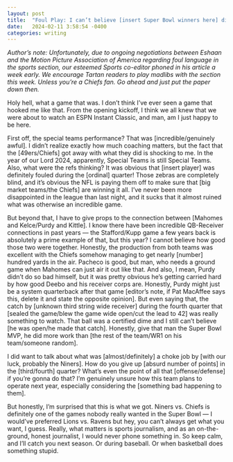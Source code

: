 ```yaml
---
layout: post
title:  "Foul Play: I can’t believe [insert Super Bowl winners here] did it!"
date:   2024-02-11 3:58:54 -0400
categories: writing
---
```


*Author’s note: Unfortunately, due to ongoing negotiations between Eshaan and the Motion Picture Association of America regarding foul language in the sports section, our esteemed Sports co-editor phoned in his article a week early. We encourage Tartan readers to play madlibs with the section this week. Unless you’re a Chiefs fan. Go ahead and just put the paper down then.*

Holy hell, what a game that was. I don’t think I’ve ever seen a game that hooked me like that. From the opening kickoff, I think we all knew that we were about to watch an ESPN Instant Classic, and man, am I just happy to be here.

First off, the special teams performance? That was [incredible/genuinely awful]. I didn’t realize exactly how much coaching matters, but the fact that the [49ers/Chiefs] got away with what they did is shocking to me. In the year of our Lord 2024, apparently, Special Teams is still Special Teams. Also, what were the refs thinking? It was obvious that [insert player] was definitely fouled during the [ordinal] quarter! Those zebras are completely blind, and it’s obvious the NFL is paying them off to make sure that [big market teams/the Chiefs] are winning it all. I’ve never been more disappointed in the league than last night, and it sucks that it almost ruined what was otherwise an incredible game.

But beyond that, I have to give props to the connection between [Mahomes and Kelce/Purdy and Kittle]. I know there have been incredible QB-Receiver connections in past years — the Stafford/Kupp game a few years back is absolutely a prime example of that, but this year? I cannot believe how good those two were together. Honestly, the production from both teams was excellent with the Chiefs somehow managing to get nearly [number] hundred yards in the air. Pacheco is good, but man, who needs a ground game when Mahomes can just air it out like that. And also, I mean, Purdy didn’t do so bad himself, but it was pretty obvious he’s getting carried hard by how good Deebo and his receiver corps are. Honestly, Purdy might just be a system quarterback after that game [editor’s note, if Pat MacAffee says this, delete it and state the opposite opinion]. But even saying that, the catch by [unknown third string wide receiver] during the fourth quarter that [sealed the game/blew the game wide open/cut the lead to 42] was really something to watch. That ball was a certified dime and I still can’t believe [he was open/he made that catch]. Honestly, give that man the Super Bowl MVP, he did more work than [the rest of the team/WR1 on his team/someone random].

I did want to talk about what was [almost/definitely] a choke job by [with our luck, probably the Niners]. How do you give up [absurd number of points] in the [third/fourth] quarter? What’s even the point of all that [offense/defense] if you’re gonna do that? I’m genuinely unsure how this team plans to operate next year, especially considering the [something bad happening to them]. 

But honestly, I’m surprised that this is what we got. Niners vs. Chiefs is definitely one of the games nobody really wanted in the Super Bowl — I would’ve preferred Lions vs. Ravens but hey, you can’t always get what you want, I guess. Really, what matters is sports journalism, and as an on-the-ground, honest journalist, I would never phone something in. So keep calm, and I’ll catch you next season. Or during baseball. Or when basketball does something stupid.